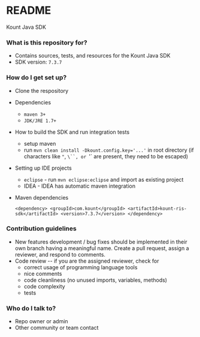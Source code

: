 # README #

Kount Java SDK

### What is this repository for? ###

* Contains sources, tests, and resources for the Kount Java SDK
* SDK version: `7.3.7`

### How do I get set up? ###

* Clone the respository
* Dependencies
    * `maven 3+`
    * `JDK/JRE 1.7+`
* How to build the SDK and run integration tests
    * setup maven
    * run `mvn clean install -Dkount.config.key='...'` in root directory (if characters like `"`, `\``, or `'` are present, they need to be escaped)
* Setting up IDE projects
    * `eclipse` - run `mvn eclipse:eclipse` and import as existing project
    * IDEA - IDEA has automatic maven integration
    
* Maven dependencies

    `<dependency>
        <groupId>com.kount</groupId>
        <artifactId>kount-ris-sdk</artifactId>
        <version>7.3.7</version>
    </dependency>`

### Contribution guidelines ###

* New features development / bug fixes should be implemented in their own branch having a meaningful name. Create a pull request, assign a reviewer, and respond to comments.
* Code review -- if you are the assigned reviewer, check for
    * correct usage of programming language tools
    * nice comments
    * code cleanliness (no unused imports, variables, methods)
    * code complexity
    * tests

### Who do I talk to? ###

* Repo owner or admin
* Other community or team contact

